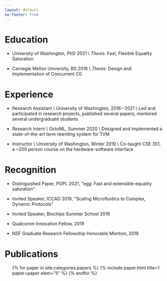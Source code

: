 ```yaml
---
layout: default
no-footer: true
---
```

<style>
a { color: black !important }
a * { color: black !important }
li { margin-bottom: 1em }
</style>

# Education

- University of Washington, PhD 2021 \\
  _Thesis:_ Fast, Flexible Equality Saturation
- Carnegie Mellon University, BS 2016 \\
  _Thesis:_ Design and Implementation of Concurrent C0


# Experience

- Research Assistant \\
  University of Washington, 2016--2021 \\
  Led and participated in research projects, published several papers, mentored several undergraduate students

- Research Intern \\
  OctoML, Summer 2020 \\
  Designed and implemented a state-of-the-art term rewriting system for TVM

- Instructor \\
  University of Washington, Winter 2019 \\
  Co-taught CSE 351, a ~200 person course on the hardware-software interface

# Recognition

- Distinguished Paper, POPL 2021, "egg: Fast and extensible equality saturation"
- Invited Speaker, ICCAD 2019, "Scaling Microfluidics to Complex, Dynamic Protocols"
- Invited Speaker, Biochips Summer School 2019
- Qualcomm Innovation Fellow, 2019
- NSF Graduate Research Fellowship Honorable Mention, 2018

# Publications

<ul class="papers">
{% for paper in site.categories.papers %}
  {% include paper.html title=1 paper=paper elem="li" %}
{% endfor %}
</ul>

